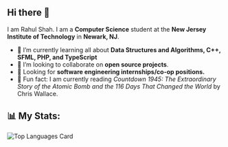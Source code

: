 ## Hi there 👋
I am Rahul Shah. I am a **Computer Science** student at the **New Jersey Institute of Technology** in **Newark, NJ**. 

- 🌱 I’m currently learning all about **Data Structures and Algorithms, C++, SFML, PHP, and TypeScript**
- 🤝 I’m looking to collaborate on **open source projects**.
- 💼 Looking for **software engineering internships/co-op positions.**
- 🌟 Fun fact: I am currently reading *Countdown 1945: The Extraordinary Story of the Atomic Bomb and the 116 Days That Changed the World* by Chris Wallace.

## 📊 My Stats:
![Top Languages Card](https://github-readme-stats.vercel.app/api/top-langs/?username=rahulnshah&theme=algolia)
 




